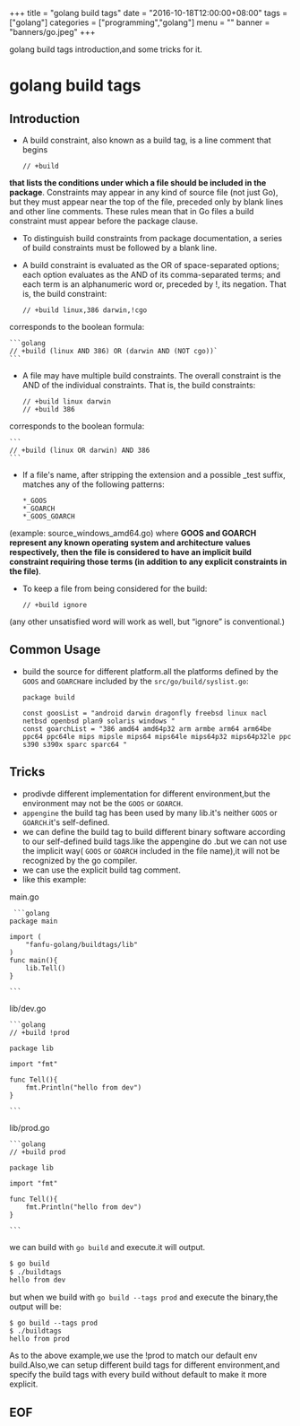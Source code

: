 
+++
title = "golang build tags"
date = "2016-10-18T12:00:00+08:00"
tags = ["golang"]
categories = ["programming","golang"]
menu = ""
banner = "banners/go.jpeg"
+++

golang build tags introduction,and some tricks for it.

<!--more-->

# golang build tags

## Introduction
- A build constraint, also known as a build tag, is a line comment that begins

	```
	// +build
	```
**that lists the conditions under which a file should be included in the package**. Constraints may appear in any kind of source file (not just Go), but they must appear near the top of the file, preceded only by blank lines and other line comments. These rules mean that in Go files a build constraint must appear before the package clause.

- To distinguish build constraints from package documentation, a series of build constraints must be followed by a blank line.
- A build constraint is evaluated as the OR of space-separated options; each option evaluates as the AND of its comma-separated terms; and each term is an alphanumeric word or, preceded by !, its negation. That is, the build constraint:
	
	```golang
	// +build linux,386 darwin,!cgo

	```
corresponds to the boolean formula: 

	```golang
	// +build (linux AND 386) OR (darwin AND (NOT cgo))`
	```
- A file may have multiple build constraints. The overall constraint is the AND of the individual constraints. That is, the build constraints:

	```
	// +build linux darwin
	// +build 386
	```
corresponds to the boolean formula:

	```
	// +build (linux OR darwin) AND 386
	```
- If a file's name, after stripping the extension and a possible _test suffix, matches any of the following patterns:
	
	```
	*_GOOS
	*_GOARCH
	*_GOOS_GOARCH
	```
(example: source_windows_amd64.go) where **GOOS and GOARCH represent any known operating system and architecture values respectively, then the file is considered to have an implicit build constraint requiring those terms (in addition to any explicit constraints in the file)**.

- To keep a file from being considered for the build:

	```
	// +build ignore
	```
(any other unsatisfied word will work as well, but “ignore” is conventional.)

## Common Usage
- build the source for different platform.all the platforms defined by the `GOOS` and `GOARCH`are included by the `src/go/build/syslist.go`:

	```	
	package build

	const goosList = "android darwin dragonfly freebsd linux nacl netbsd openbsd plan9 solaris windows "
	const goarchList = "386 amd64 amd64p32 arm armbe arm64 arm64be ppc64 ppc64le mips mipsle mips64 mips64le mips64p32 mips64p32le ppc s390 s390x sparc sparc64 "
	```
	
## Tricks

- prodivde different implementation for different environment,but the environment may not be the `GOOS` or `GOARCH`.
- `appengine` the build tag has been used by many lib.it's neither `GOOS` or `GOARCH`.it's self-defined.
- we can define the build tag to build different binary software according to our self-defined build tags.like the appengine do .but we can not use the implicit way( `GOOS` or `GOARCH` included in the file name),it will not be recognized by the go compiler.
- we can use the explicit build tag comment.
- like this example:

main.go

	 ```golang
	package main
	
	import (
		"fanfu-golang/buildtags/lib"
	)
	func main(){
		lib.Tell()
	}

 	```
 
lib/dev.go

	```golang
	// +build !prod
	
	package lib
	
	import "fmt"
	
	func Tell(){
		fmt.Println("hello from dev")
	}

	```

lib/prod.go

	```golang
	// +build prod
	
	package lib
	
	import "fmt"
	
	func Tell(){
		fmt.Println("hello from dev")
	}

	```
we can build with `go build` and execute.it will output.

```bash
$ go build
$ ./buildtags
hello from dev

```
but when we build with `go build --tags prod` and execute the binary,the output will be:

```
$ go build --tags prod
$ ./buildtags
hello from prod

```
 As to the above example,we use the !prod to match our default env build.Also,we can setup different build tags for different environment,and specify the build tags with every build without default to make it more explicit.

## EOF




